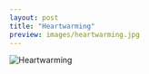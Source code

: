```yaml
---
layout: post
title: "Heartwarming"
preview: images/heartwarming.jpg
---
```


![Heartwarming](/images/heartwarming.jpg)
